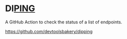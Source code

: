 # DI<ins>PING</ins>

A GitHub Action to check the status of a list of endpoints.

https://github.com/devtoolsbakery/dipping
